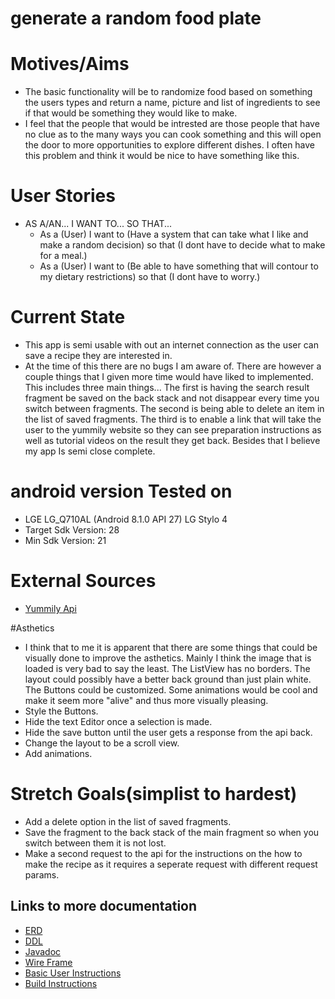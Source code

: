 # generate a random food plate

# Motives/Aims
 * The basic functionality will be to randomize food based on something the users types and return a name, picture and list 
 of ingredients to see if that would be something they would like to make.
 * I feel that the people that would be intrested are those people that have no clue as to the many ways you can cook something
  and this will open the door to more opportunities to explore different dishes. I often have this problem and think it would be 
  nice to have something like this.

 # User Stories
 	
  * AS A/AN...  I WANT TO...	 SO THAT...
 	* As a (User) I want to (Have a system that can take what I like and make a random decision) so that (I dont have to decide what to make for a meal.) 
 	* As a (User) I want to (Be able to have something that will contour to my dietary restrictions) so that (I dont have to worry.)

# Current State
 * This app is semi usable with out an internet connection as the user can save a recipe they are interested in.  
 * At the time of this there are no bugs I am aware of. There are however a couple things that I given more time 
 would have liked to implemented. This includes three main things... The first is having the search result fragment 
 be saved on the back stack and not disappear every time you switch between fragments. The second is being able to 
 delete an item in the list of saved fragments. The third is to enable a link that will take the user to the yummily 
 website so they can see preparation instructions as well as tutorial videos on the result they get back. Besides that
 I believe my app Is semi close complete.

# android version Tested on
  * LGE LG_Q710AL (Android 8.1.0 API 27) LG Stylo 4
  * Target Sdk Version: 28
  * Min Sdk Version: 21
	
# External Sources
* [Yummily Api](https://developer.yummly.com/)
 
#Asthetics
* I think that to me it is apparent that there are some things that could be visually done to improve the asthetics. Mainly I think the image that is loaded is very bad to say the least. The ListView has no borders. The layout could possibly have a better back ground than just plain white. The Buttons could be customized. Some animations would be cool and make it seem more "alive" and thus more visually pleasing.
* Style the Buttons.
* Hide the text Editor once a selection is made.
* Hide the save button until the user gets a response from the api back. 
* Change the layout to be a scroll view.
* Add animations.

# Stretch Goals(simplist to hardest)
* Add a delete option in the list of saved fragments.
* Save the fragment to the back stack of the main fragment so when you switch between them it is not lost.
* Make a second request to the api for the instructions on the how to make the recipe as it requires a seperate request with different request params.

## Links to more documentation
 + [ERD](Food(Random)ERD(V.3).pdf)
 + [DDL](docs/ddl.md)
 + [Javadoc](docs/api/)
 + [Wire Frame](Random%20Food%20Wire%20Frame.pdf)
 + [Basic User Instructions](basicUserInstructions.md)
 + [Build Instructions](BuildInstructions.md)
